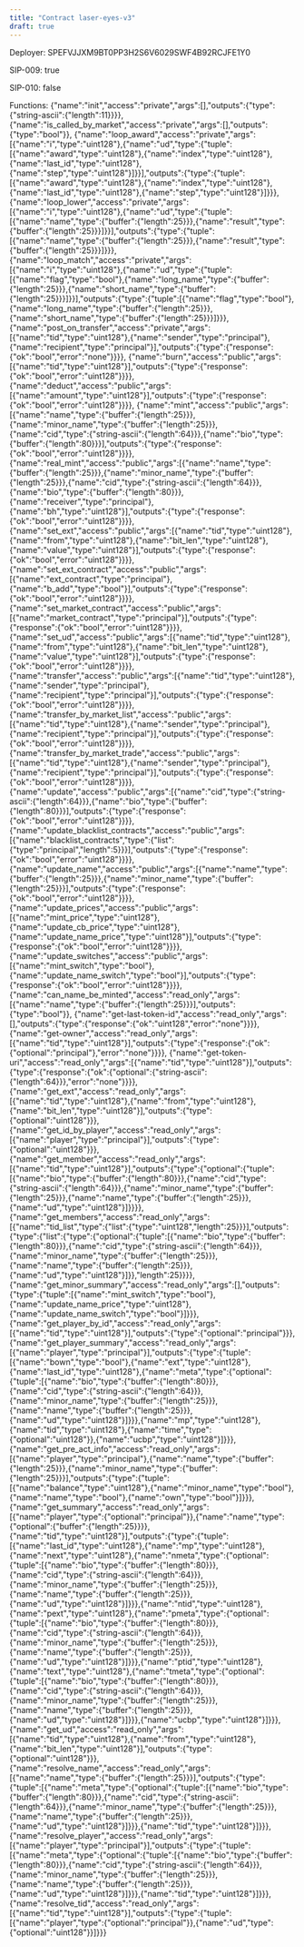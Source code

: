 ```yaml
---
title: "Contract laser-eyes-v3"
draft: true
---
```

Deployer: SPEFVJJXM9BT0PP3H2S6V6029SWF4B92RCJFE1Y0

SIP-009: true

SIP-010: false

Functions:
{"name":"init","access":"private","args":[],"outputs":{"type":{"string-ascii":{"length":11}}}}, {"name":"is_called_by_market","access":"private","args":[],"outputs":{"type":"bool"}}, {"name":"loop_award","access":"private","args":[{"name":"i","type":"uint128"},{"name":"ud","type":{"tuple":[{"name":"award","type":"uint128"},{"name":"index","type":"uint128"},{"name":"last_id","type":"uint128"},{"name":"step","type":"uint128"}]}}],"outputs":{"type":{"tuple":[{"name":"award","type":"uint128"},{"name":"index","type":"uint128"},{"name":"last_id","type":"uint128"},{"name":"step","type":"uint128"}]}}}, {"name":"loop_lower","access":"private","args":[{"name":"i","type":"uint128"},{"name":"ud","type":{"tuple":[{"name":"name","type":{"buffer":{"length":25}}},{"name":"result","type":{"buffer":{"length":25}}}]}}],"outputs":{"type":{"tuple":[{"name":"name","type":{"buffer":{"length":25}}},{"name":"result","type":{"buffer":{"length":25}}}]}}}, {"name":"loop_match","access":"private","args":[{"name":"i","type":"uint128"},{"name":"ud","type":{"tuple":[{"name":"flag","type":"bool"},{"name":"long_name","type":{"buffer":{"length":25}}},{"name":"short_name","type":{"buffer":{"length":25}}}]}}],"outputs":{"type":{"tuple":[{"name":"flag","type":"bool"},{"name":"long_name","type":{"buffer":{"length":25}}},{"name":"short_name","type":{"buffer":{"length":25}}}]}}}, {"name":"post_on_transfer","access":"private","args":[{"name":"tid","type":"uint128"},{"name":"sender","type":"principal"},{"name":"recipient","type":"principal"}],"outputs":{"type":{"response":{"ok":"bool","error":"none"}}}}, {"name":"burn","access":"public","args":[{"name":"tid","type":"uint128"}],"outputs":{"type":{"response":{"ok":"bool","error":"uint128"}}}}, {"name":"deduct","access":"public","args":[{"name":"amount","type":"uint128"}],"outputs":{"type":{"response":{"ok":"bool","error":"uint128"}}}}, {"name":"mint","access":"public","args":[{"name":"name","type":{"buffer":{"length":25}}},{"name":"minor_name","type":{"buffer":{"length":25}}},{"name":"cid","type":{"string-ascii":{"length":64}}},{"name":"bio","type":{"buffer":{"length":80}}}],"outputs":{"type":{"response":{"ok":"bool","error":"uint128"}}}}, {"name":"real_mint","access":"public","args":[{"name":"name","type":{"buffer":{"length":25}}},{"name":"minor_name","type":{"buffer":{"length":25}}},{"name":"cid","type":{"string-ascii":{"length":64}}},{"name":"bio","type":{"buffer":{"length":80}}},{"name":"receiver","type":"principal"},{"name":"bh","type":"uint128"}],"outputs":{"type":{"response":{"ok":"bool","error":"uint128"}}}}, {"name":"set_ext","access":"public","args":[{"name":"tid","type":"uint128"},{"name":"from","type":"uint128"},{"name":"bit_len","type":"uint128"},{"name":"value","type":"uint128"}],"outputs":{"type":{"response":{"ok":"bool","error":"uint128"}}}}, {"name":"set_ext_contract","access":"public","args":[{"name":"ext_contract","type":"principal"},{"name":"b_add","type":"bool"}],"outputs":{"type":{"response":{"ok":"bool","error":"uint128"}}}}, {"name":"set_market_contract","access":"public","args":[{"name":"market_contract","type":"principal"}],"outputs":{"type":{"response":{"ok":"bool","error":"uint128"}}}}, {"name":"set_ud","access":"public","args":[{"name":"tid","type":"uint128"},{"name":"from","type":"uint128"},{"name":"bit_len","type":"uint128"},{"name":"value","type":"uint128"}],"outputs":{"type":{"response":{"ok":"bool","error":"uint128"}}}}, {"name":"transfer","access":"public","args":[{"name":"tid","type":"uint128"},{"name":"sender","type":"principal"},{"name":"recipient","type":"principal"}],"outputs":{"type":{"response":{"ok":"bool","error":"uint128"}}}}, {"name":"transfer_by_market_list","access":"public","args":[{"name":"tid","type":"uint128"},{"name":"sender","type":"principal"},{"name":"recipient","type":"principal"}],"outputs":{"type":{"response":{"ok":"bool","error":"uint128"}}}}, {"name":"transfer_by_market_trade","access":"public","args":[{"name":"tid","type":"uint128"},{"name":"sender","type":"principal"},{"name":"recipient","type":"principal"}],"outputs":{"type":{"response":{"ok":"bool","error":"uint128"}}}}, {"name":"update","access":"public","args":[{"name":"cid","type":{"string-ascii":{"length":64}}},{"name":"bio","type":{"buffer":{"length":80}}}],"outputs":{"type":{"response":{"ok":"bool","error":"uint128"}}}}, {"name":"update_blacklist_contracts","access":"public","args":[{"name":"blacklist_contracts","type":{"list":{"type":"principal","length":5}}}],"outputs":{"type":{"response":{"ok":"bool","error":"uint128"}}}}, {"name":"update_name","access":"public","args":[{"name":"name","type":{"buffer":{"length":25}}},{"name":"minor_name","type":{"buffer":{"length":25}}}],"outputs":{"type":{"response":{"ok":"bool","error":"uint128"}}}}, {"name":"update_prices","access":"public","args":[{"name":"mint_price","type":"uint128"},{"name":"update_cb_price","type":"uint128"},{"name":"update_name_price","type":"uint128"}],"outputs":{"type":{"response":{"ok":"bool","error":"uint128"}}}}, {"name":"update_switches","access":"public","args":[{"name":"mint_switch","type":"bool"},{"name":"update_name_switch","type":"bool"}],"outputs":{"type":{"response":{"ok":"bool","error":"uint128"}}}}, {"name":"can_name_be_minted","access":"read_only","args":[{"name":"name","type":{"buffer":{"length":25}}}],"outputs":{"type":"bool"}}, {"name":"get-last-token-id","access":"read_only","args":[],"outputs":{"type":{"response":{"ok":"uint128","error":"none"}}}}, {"name":"get-owner","access":"read_only","args":[{"name":"tid","type":"uint128"}],"outputs":{"type":{"response":{"ok":{"optional":"principal"},"error":"none"}}}}, {"name":"get-token-uri","access":"read_only","args":[{"name":"tid","type":"uint128"}],"outputs":{"type":{"response":{"ok":{"optional":{"string-ascii":{"length":64}}},"error":"none"}}}}, {"name":"get_ext","access":"read_only","args":[{"name":"tid","type":"uint128"},{"name":"from","type":"uint128"},{"name":"bit_len","type":"uint128"}],"outputs":{"type":{"optional":"uint128"}}}, {"name":"get_id_by_player","access":"read_only","args":[{"name":"player","type":"principal"}],"outputs":{"type":{"optional":"uint128"}}}, {"name":"get_member","access":"read_only","args":[{"name":"tid","type":"uint128"}],"outputs":{"type":{"optional":{"tuple":[{"name":"bio","type":{"buffer":{"length":80}}},{"name":"cid","type":{"string-ascii":{"length":64}}},{"name":"minor_name","type":{"buffer":{"length":25}}},{"name":"name","type":{"buffer":{"length":25}}},{"name":"ud","type":"uint128"}]}}}}, {"name":"get_members","access":"read_only","args":[{"name":"tid_list","type":{"list":{"type":"uint128","length":25}}}],"outputs":{"type":{"list":{"type":{"optional":{"tuple":[{"name":"bio","type":{"buffer":{"length":80}}},{"name":"cid","type":{"string-ascii":{"length":64}}},{"name":"minor_name","type":{"buffer":{"length":25}}},{"name":"name","type":{"buffer":{"length":25}}},{"name":"ud","type":"uint128"}]}},"length":25}}}}, {"name":"get_minor_summary","access":"read_only","args":[],"outputs":{"type":{"tuple":[{"name":"mint_switch","type":"bool"},{"name":"update_name_price","type":"uint128"},{"name":"update_name_switch","type":"bool"}]}}}, {"name":"get_player_by_id","access":"read_only","args":[{"name":"tid","type":"uint128"}],"outputs":{"type":{"optional":"principal"}}}, {"name":"get_player_summary","access":"read_only","args":[{"name":"player","type":"principal"}],"outputs":{"type":{"tuple":[{"name":"bown","type":"bool"},{"name":"ext","type":"uint128"},{"name":"last_id","type":"uint128"},{"name":"meta","type":{"optional":{"tuple":[{"name":"bio","type":{"buffer":{"length":80}}},{"name":"cid","type":{"string-ascii":{"length":64}}},{"name":"minor_name","type":{"buffer":{"length":25}}},{"name":"name","type":{"buffer":{"length":25}}},{"name":"ud","type":"uint128"}]}}},{"name":"mp","type":"uint128"},{"name":"tid","type":"uint128"},{"name":"time","type":{"optional":"uint128"}},{"name":"ucbp","type":"uint128"}]}}}, {"name":"get_pre_act_info","access":"read_only","args":[{"name":"player","type":"principal"},{"name":"name","type":{"buffer":{"length":25}}},{"name":"minor_name","type":{"buffer":{"length":25}}}],"outputs":{"type":{"tuple":[{"name":"balance","type":"uint128"},{"name":"minor_name","type":"bool"},{"name":"name","type":"bool"},{"name":"own","type":"bool"}]}}}, {"name":"get_summary","access":"read_only","args":[{"name":"player","type":{"optional":"principal"}},{"name":"name","type":{"optional":{"buffer":{"length":25}}}},{"name":"tid","type":"uint128"}],"outputs":{"type":{"tuple":[{"name":"last_id","type":"uint128"},{"name":"mp","type":"uint128"},{"name":"next","type":"uint128"},{"name":"nmeta","type":{"optional":{"tuple":[{"name":"bio","type":{"buffer":{"length":80}}},{"name":"cid","type":{"string-ascii":{"length":64}}},{"name":"minor_name","type":{"buffer":{"length":25}}},{"name":"name","type":{"buffer":{"length":25}}},{"name":"ud","type":"uint128"}]}}},{"name":"ntid","type":"uint128"},{"name":"pext","type":"uint128"},{"name":"pmeta","type":{"optional":{"tuple":[{"name":"bio","type":{"buffer":{"length":80}}},{"name":"cid","type":{"string-ascii":{"length":64}}},{"name":"minor_name","type":{"buffer":{"length":25}}},{"name":"name","type":{"buffer":{"length":25}}},{"name":"ud","type":"uint128"}]}}},{"name":"ptid","type":"uint128"},{"name":"text","type":"uint128"},{"name":"tmeta","type":{"optional":{"tuple":[{"name":"bio","type":{"buffer":{"length":80}}},{"name":"cid","type":{"string-ascii":{"length":64}}},{"name":"minor_name","type":{"buffer":{"length":25}}},{"name":"name","type":{"buffer":{"length":25}}},{"name":"ud","type":"uint128"}]}}},{"name":"ucbp","type":"uint128"}]}}}, {"name":"get_ud","access":"read_only","args":[{"name":"tid","type":"uint128"},{"name":"from","type":"uint128"},{"name":"bit_len","type":"uint128"}],"outputs":{"type":{"optional":"uint128"}}}, {"name":"resolve_name","access":"read_only","args":[{"name":"name","type":{"buffer":{"length":25}}}],"outputs":{"type":{"tuple":[{"name":"meta","type":{"optional":{"tuple":[{"name":"bio","type":{"buffer":{"length":80}}},{"name":"cid","type":{"string-ascii":{"length":64}}},{"name":"minor_name","type":{"buffer":{"length":25}}},{"name":"name","type":{"buffer":{"length":25}}},{"name":"ud","type":"uint128"}]}}},{"name":"tid","type":"uint128"}]}}}, {"name":"resolve_player","access":"read_only","args":[{"name":"player","type":"principal"}],"outputs":{"type":{"tuple":[{"name":"meta","type":{"optional":{"tuple":[{"name":"bio","type":{"buffer":{"length":80}}},{"name":"cid","type":{"string-ascii":{"length":64}}},{"name":"minor_name","type":{"buffer":{"length":25}}},{"name":"name","type":{"buffer":{"length":25}}},{"name":"ud","type":"uint128"}]}}},{"name":"tid","type":"uint128"}]}}}, {"name":"resolve_tid","access":"read_only","args":[{"name":"tid","type":"uint128"}],"outputs":{"type":{"tuple":[{"name":"player","type":{"optional":"principal"}},{"name":"ud","type":{"optional":"uint128"}}]}}}
